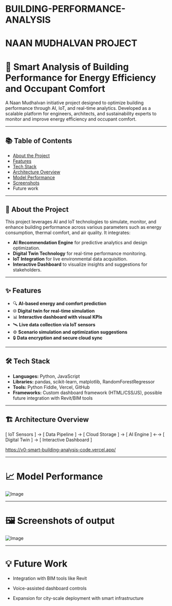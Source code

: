 # BUILDING-PERFORMANCE-ANALYSIS
# NAAN MUDHALVAN PROJECT
# 🏢 Smart Analysis of Building Performance for Energy Efficiency and Occupant Comfort

A Naan Mudhalvan initiative project designed to optimize building performance through AI, IoT, and real-time analytics. Developed as a scalable platform for engineers, architects, and sustainability experts to monitor and improve energy efficiency and occupant comfort.

---

## 📚 Table of Contents

- [About the Project](#about-the-project)
- [Features](#features)
- [Tech Stack](#tech-stack)
- [Architecture Overview](#architecture-overview)
- [Model Performance](#model-performance)
- [Screenshots](#screenshots)
- Future work

---

## 📖 About the Project

This project leverages AI and IoT technologies to simulate, monitor, and enhance building performance across various parameters such as energy consumption, thermal comfort, and air quality. It integrates:

- **AI Recommendation Engine** for predictive analytics and design optimization.
- **Digital Twin Technology** for real-time performance monitoring.
- **IoT Integration** for live environmental data acquisition.
- **Interactive Dashboard** to visualize insights and suggestions for stakeholders.

---

## ✨ Features

- 🔍 **AI-based energy and comfort prediction**
- 🌐 **Digital twin for real-time simulation**
- 📊 **Interactive dashboard with visual KPIs**
- 🛰 **Live data collection via IoT sensors**
- ⚙️ **Scenario simulation and optimization suggestions**
- 🔒 **Data encryption and secure cloud sync**

---

## 🛠 Tech Stack

- **Languages:** Python, JavaScript
- **Libraries:** pandas, scikit-learn, matplotlib, RandomForestRegressor
- **Tools:** Python Fiddle, Vercel, GitHub
- **Frameworks:** Custom dashboard framework (HTML/CSS/JS), possible future integration with Revit/BIM tools

---

## 🏗 Architecture Overview
   [ IoT Sensors ] → [ Data Pipeline ] → [ Cloud Storage ]
→
[ AI Engine ] ←→ [ Digital Twin ]
→
[ Interactive Dashboard ]

https://v0-smart-building-analysis-code.vercel.app/


---
# 📈 Model Performance
 ![Image](https://github.com/user-attachments/assets/af76645c-4984-4720-8b28-258f04e98da8)

---
# 🖼 Screenshots of output
  ![Image](https://github.com/user-attachments/assets/76916b02-181b-454d-9f79-a481262e728d)

---
# 💡 Future Work
- Integration with BIM tools like Revit

- Voice-assisted dashboard controls

- Expansion for city-scale deployment with smart infrastructure


